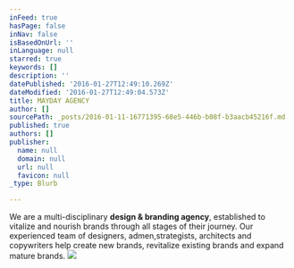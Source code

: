 ```yaml
---
inFeed: true
hasPage: false
inNav: false
isBasedOnUrl: ''
inLanguage: null
starred: true
keywords: []
description: ''
datePublished: '2016-01-27T12:49:10.269Z'
dateModified: '2016-01-27T12:49:04.573Z'
title: MAYDAY AGENCY
author: []
sourcePath: _posts/2016-01-11-16771395-68e5-446b-b08f-b3aacb45216f.md
published: true
authors: []
publisher:
  name: null
  domain: null
  url: null
  favicon: null
_type: Blurb

---
```

We are a multi-disciplinary **design & branding agency**, established to vitalize and nourish brands through all stages of their journey. Our experienced team of designers, admen,strategists, architects and copywriters help create new brands, revitalize existing brands and expand mature brands. ![](https://s3-us-west-2.amazonaws.com/the-grid-img/p/8f783a45771484407eb6e49766fcc4a6213d871d.jpg)